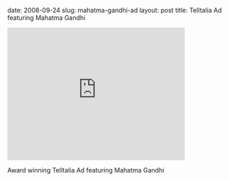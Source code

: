 date: 2008-09-24
slug: mahatma-gandhi-ad
layout: post
title: TelItalia Ad featuring Mahatma Gandhi


<iframe width="400" height="300" src="http://www.youtube.com/embed/EUsbjaMIsdQ?wmode=transparent&autohide=1&egm=0&hd=1&iv_load_policy=3&modestbranding=1&rel=0&showinfo=0&showsearch=0" frameborder="0" allowfullscreen></iframe><p>Award winning TelItalia Ad featuring Mahatma Gandhi</p>
